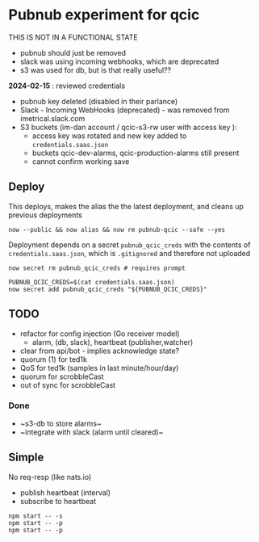 # Pubnub experiment for qcic

THIS IS NOT IN A FUNCTIONAL STATE

- pubnub should just be removed
- slack was using incoming webhooks, which are deprecated
- s3 was used for db, but is that really useful??

**2024-02-15** : reviewed credentials

- pubnub key deleted (disabled in their parlance)
- Slack - Incoming WebHooks (deprecated) - was removed from imetrical.slack.com
- S3 buckets (im-dan account / qcic-s3-rw user with access key ):
  - access key was rotated and new key added to `credentials.saas.json`
  - buckets qcic-dev-alarms, qcic-production-alarms still present
  - cannot confirm working save

## Deploy

This deploys, makes the alias the the latest deployment, and cleans up previous deployments

```
now --public && now alias && now rm pubnub-qcic --safe --yes
```

Deployment depends on a secret `pubnub_qcic_creds` with the contents of `credentials.saas.json`, which is `.gitignored` and therefore not uploaded

```
now secret rm pubnub_qcic_creds # requires prompt

PUBNUB_QCIC_CREDS=$(cat credentials.saas.json)
now secret add pubnub_qcic_creds "${PUBNUB_QCIC_CREDS}"
```

## TODO

- refactor for config injection (Go receiver model)
  - alarm, (db, slack), heartbeat (publisher,watcher)
- clear from api/bot - implies acknowledge state?
- quorum (1) for ted1k
- QoS for ted1k (samples in last minute/hour/day)
- quorum for scrobbleCast
- out of sync for scrobbleCast

### Done

- ~s3-db to store alarms~
- ~integrate with slack (alarm until cleared)~

## Simple

No req-resp (like nats.io)

- publish heartbeat (interval)
- subscribe to heartbeat

```
npm start -- -s
npm start -- -p
npm start -- -p
```
